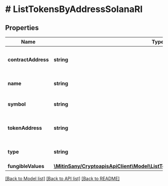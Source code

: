 # # ListTokensByAddressSolanaRI

## Properties

Name | Type | Description | Notes
------------ | ------------- | ------------- | -------------
**contractAddress** | **string** | Defines the specific address of the contract. |
**name** | **string** | String identifier of the name | [optional]
**symbol** | **string** | Representation of the token symbol | [optional]
**tokenAddress** | **string** | Defines the specific Token holder address. |
**type** | **string** | Defines the type of the token. |
**fungibleValues** | [**\MitinSany/CryptoapisApiClient\Model\ListTokensByAddressSolanaRIFungibleValues**](ListTokensByAddressSolanaRIFungibleValues.md) |  |

[[Back to Model list]](../../README.md#models) [[Back to API list]](../../README.md#endpoints) [[Back to README]](../../README.md)
